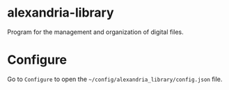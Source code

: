 # alexandria-library

Program for the management and organization of digital files.

# Configure

Go to `Configure` to open the `~/config/alexandria_library/config.json` file. 

